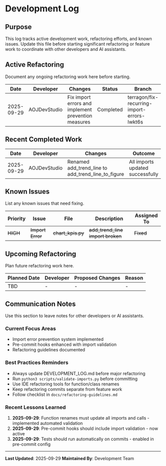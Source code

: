 # Development Log

## Purpose

This log tracks active development work, refactoring efforts, and known issues. Update this file before starting significant refactoring or feature work to coordinate with other developers and AI assistants.

## Active Refactoring

Document any ongoing refactoring work here before starting.

| Date | Developer | Changes | Status | Branch |
|------|-----------|---------|--------|--------|
| 2025-09-29 | AOJDevStudio | Fix import errors and implement prevention measures | Completed | terragon/fix-recurring-import-errors-lwkt6s |

## Recent Completed Work

| Date | Developer | Changes | Outcome |
|------|-----------|---------|---------|
| 2025-09-29 | AOJDevStudio | Renamed add_trend_line to add_trend_line_to_figure | All imports updated successfully |

## Known Issues

List any known issues that need fixing.

| Priority | Issue | File | Description | Assigned To |
|----------|-------|------|-------------|-------------|
| ~~HIGH~~ | ~~Import Error~~ | ~~chart_kpis.py~~ | ~~add_trend_line import broken~~ | ~~Fixed~~ |

## Upcoming Refactoring

Plan future refactoring work here.

| Planned Date | Developer | Proposed Changes | Reason |
|--------------|-----------|------------------|--------|
| TBD | - | - | - |

## Communication Notes

Use this section to leave notes for other developers or AI assistants.

### Current Focus Areas
- Import error prevention system implemented
- Pre-commit hooks enhanced with import validation
- Refactoring guidelines documented

### Best Practices Reminders
- Always update DEVELOPMENT_LOG.md before major refactoring
- Run `python3 scripts/validate-imports.py` before committing
- Use IDE refactoring tools for function/class renames
- Keep refactoring commits separate from feature work
- Follow checklist in `docs/refactoring-guidelines.md`

### Recent Lessons Learned
1. **2025-09-29**: Function renames must update all imports and calls - implemented automated validation
2. **2025-09-29**: Pre-commit hooks should include import validation - now active
3. **2025-09-29**: Tests should run automatically on commits - enabled in pre-commit config

---

**Last Updated**: 2025-09-29
**Maintained By**: Development Team